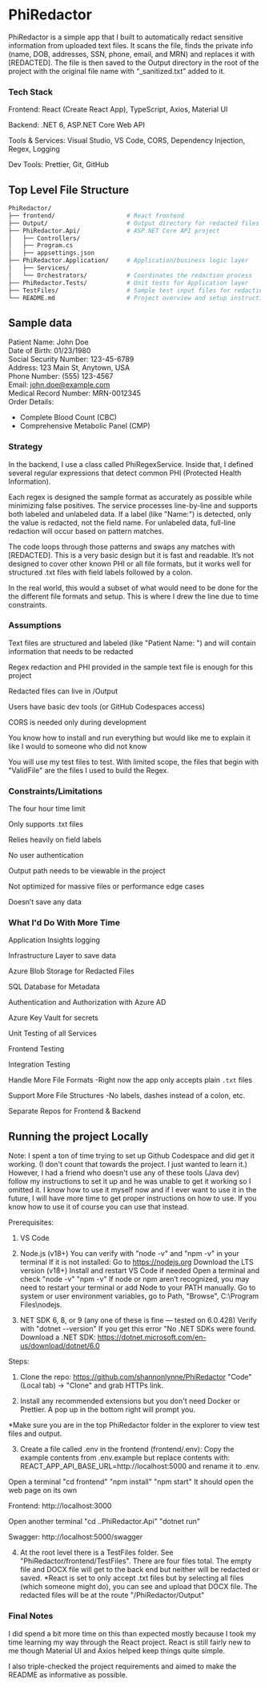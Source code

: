 # PhiRedactor

PhiRedactor is a simple app that I built to automatically redact sensitive information from uploaded text files. It scans the file, finds the private info (name, DOB, addresses, SSN, phone, email, and MRN) and replaces it with [REDACTED]. The file is then saved to the Output directory in the root of the project with the original file name with “\_sanitized.txt” added to it.

### Tech Stack

Frontend: React (Create React App), TypeScript, Axios, Material UI

Backend: .NET 6, ASP.NET Core Web API

Tools & Services: Visual Studio, VS Code, CORS, Dependency Injection, Regex, Logging

Dev Tools: Prettier, Git, GitHub

## Top Level File Structure

```bash
PhiRedactor/
├── frontend/                    # React frontend
├── Output/                      # Output directory for redacted files
├── PhiRedactor.Api/             # ASP.NET Core API project
│   ├── Controllers/
│   ├── Program.cs
│   ├── appsettings.json
├── PhiRedactor.Application/     # Application/business logic layer
│   ├── Services/
│   └── Orchestrators/           # Coordinates the redaction process
├── PhiRedactor.Tests/           # Unit tests for Application layer
├── TestFiles/                   # Sample test input files for redaction
└── README.md                    # Project overview and setup instructions
```

## Sample data

Patient Name: John Doe  
Date of Birth: 01/23/1980  
Social Security Number: 123-45-6789  
Address: 123 Main St, Anytown, USA  
Phone Number: (555) 123-4567  
Email: john.doe@example.com  
Medical Record Number: MRN-0012345  
Order Details:

- Complete Blood Count (CBC)
- Comprehensive Metabolic Panel (CMP)

### Strategy

In the backend, I use a class called PhiRegexService. Inside that, I defined several regular expressions that detect common PHI (Protected Health Information).

Each regex is designed the sample format as accurately as possible while minimizing false positives. The service processes line-by-line and supports both labeled and unlabeled data. If a label (like "Name:") is detected, only the value is redacted, not the field name. For unlabeled data, full-line redaction will occur based on pattern matches.

The code loops through those patterns and swaps any matches with [REDACTED]. This is a very basic design but it is fast and readable. It’s not designed to cover other known PHI or all file formats, but it works well for structured .txt files with field labels followed by a colon.

In the real world, this would a subset of what would need to be done for the the different file formats and setup. This is where I drew the line due to time constraints.

### Assumptions

Text files are structured and labeled (like "Patient Name: ") and will contain information that needs to be redacted

Regex redaction and PHI provided in the sample text file is enough for this project

Redacted files can live in /Output

Users have basic dev tools (or GitHub Codespaces access)

CORS is needed only during development

You know how to install and run everything but would like me to explain it like I would to someone who did not know

You will use my test files to test. With limited scope, the files that begin with "ValidFile" are the files I used to build the Regex.

### Constraints/Limitations

The four hour time limit

Only supports .txt files

Relies heavily on field labels

No user authentication

Output path needs to be viewable in the project

Not optimized for massive files or performance edge cases

Doesn’t save any data

### What I'd Do With More Time

Application Insights logging

Infrastructure Layer to save data

Azure Blob Storage for Redacted Files

SQL Database for Metadata

Authentication and Authorization with Azure AD

Azure Key Vault for secrets

Unit Testing of all Services

Frontend Testing

Integration Testing

Handle More File Formats
-Right now the app only accepts plain `.txt` files

Support More File Structures
-No labels, dashes instead of a colon, etc.

Separate Repos for Frontend & Backend

## Running the project Locally

Note: I spent a ton of time trying to set up Github Codespace and did get it working. (I don't count that towards the project. I just wanted to learn it.) However, I had a friend who doesn't use any of these tools (Java dev) follow my instructions to set it up and he was unable to get it working so I omitted it. I know how to use it myself now and if I ever want to use it in the future, I will have more time to get proper instructions on how to use. If you know how to use it of course you can use that instead.

Prerequisites:

1. VS Code

2. Node.js (v18+)
   You can verify with "node -v" and "npm -v" in your terminal
   If it is not installed:
   Go to https://nodejs.org
   Download the LTS version (v18+)
   Install and restart VS Code if needed
   Open a terminal and check
   "node -v"
   "npm -v"
   If node or npm aren’t recognized, you may need to restart your terminal or add Node to your PATH manually.
   Go to system or user environment variables, go to Path, "Browse", C:\Program Files\nodejs\.

3. NET SDK 6, 8, or 9 (any one of these is fine — tested on 6.0.428)
   Verify with "dotnet --version"
   If you get this error "No .NET SDKs were found.
   Download a .NET SDK:
   https://dotnet.microsoft.com/en-us/download/dotnet/6.0

Steps:

1. Clone the repo: https://github.com/shannonlynne/PhiRedactor
   "Code"(Local tab) -> "Clone" and grab HTTPs link.

2. Install any recommended extensions but you don't need Docker or Prettier. A pop up in the bottom right will prompt you.

\*Make sure you are in the top PhiRedactor folder in the explorer to view test files and output.

3. Create a file called .env in the frontend (frontend/.env):
   Copy the example contents from .env.example but replace contents with:
   REACT_APP_API_BASE_URL=http://localhost:5000
   and rename it to .env.

Open a terminal
"cd frontend"
"npm install"
"npm start"
It should open the web page on its own

Frontend: http://localhost:3000

Open another terminal
"cd ..PhiRedactor.Api"
"dotnet run"

Swagger: http://localhost:5000/swagger

4. At the root level there is a TestFiles folder. See "PhiRedactor/frontend/TestFiles". There are four files total. The empty file and DOCX file will get to the back end but neither will be redacted or saved.
   \*React is set to only accept .txt files but by selecting all files (which someone might do), you can see and upload that DOCX file.
   The redacted files will be at the route
   "/PhiRedactor/Output"

### Final Notes

I did spend a bit more time on this than expected mostly because I took my time learning my way through the React project. React is still fairly new to me though Material UI and Axios helped keep things quite simple.

I also triple-checked the project requirements and aimed to make the README as informative as possible.
